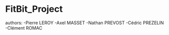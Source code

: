 # FitBit_Project

authors:
	-Pierre LEROY
	-Axel MASSET
	-Nathan PREVOST
	-Cédric PREZELIN
	-Clément ROMAC

